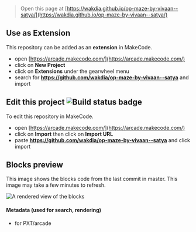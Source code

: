  


> Open this page at [https://wakdia.github.io/op-maze-by-vivaan--satya/](https://wakdia.github.io/op-maze-by-vivaan--satya/)

## Use as Extension

This repository can be added as an **extension** in MakeCode.

* open [https://arcade.makecode.com/](https://arcade.makecode.com/)
* click on **New Project**
* click on **Extensions** under the gearwheel menu
* search for **https://github.com/wakdia/op-maze-by-vivaan--satya** and import

## Edit this project ![Build status badge](https://github.com/wakdia/op-maze-by-vivaan--satya/workflows/MakeCode/badge.svg)

To edit this repository in MakeCode.

* open [https://arcade.makecode.com/](https://arcade.makecode.com/)
* click on **Import** then click on **Import URL**
* paste **https://github.com/wakdia/op-maze-by-vivaan--satya** and click import

## Blocks preview

This image shows the blocks code from the last commit in master.
This image may take a few minutes to refresh.

![A rendered view of the blocks](https://github.com/wakdia/op-maze-by-vivaan--satya/raw/master/.github/makecode/blocks.png)

#### Metadata (used for search, rendering)

* for PXT/arcade
<script src="https://makecode.com/gh-pages-embed.js"></script><script>makeCodeRender("{{ site.makecode.home_url }}", "{{ site.github.owner_name }}/{{ site.github.repository_name }}");</script>
